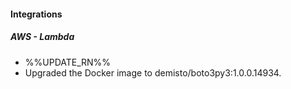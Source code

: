 
#### Integrations
##### AWS - Lambda
- %%UPDATE_RN%%
- Upgraded the Docker image to demisto/boto3py3:1.0.0.14934.